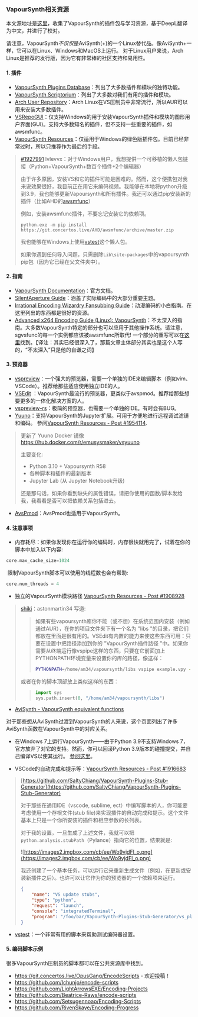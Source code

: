 ### VapourSynth相关资源

本文源地址是[这里](https://passthepopcorn.me/forums.php?action=viewthread&threadid=39415&postid=1908928#post1908928)，收集了VapourSynth的插件包与学习资源，基于DeepL翻译为中文，并进行了校对。

请注意，VapourSynth*不仅仅*是AviSynth(+)的一个Linux替代品。像AviSynth+一样，它可以在Linux、Windows和MacOS上运行。
对于Linux用户来说，Arch Linux是推荐的发行版，因为它有非常棒的社区支持和易用性。



#### 1. 插件

- [VapourSynth Plugins Database](https://vsdb.top/)：列出了大多数插件和模块的独特功能。
- [VapourSynth Scriptorium](https://silentaperture.gitlab.io/mdbook-guide/scriptorium.html)：列出了大多数对我们有用的插件和模块。
- [Arch User Repository](https://aur.archlinux.org/packages/?O=0&K=vapoursynth-plugin)：Arch Linux在VS压制员中非常流行，所以AUR可以用来安装大多数插件。
- [VSRepoGUI](https://forum.doom9.org/showthread.php?t=176313)：仅支持Windows的用于安装VapourSynth插件和模块的图形用户界面(GUI)。支持大多数知名的插件，但不支持一些重要的插件，如awsmfunc。
- [VapourSynth Resources](https://github.com/theChaosCoder/vapoursynth-portable-FATPACK)：仅适用于Windows的绿色版插件包。目前已经非常过时，所以只推荐作为最后的手段。

> [#1927991](https://passthepopcorn.me/forums.php?action=viewthread&threadid=39415&postid=1927991#post1927991)  lvlevvx：对于Windows用户，我想提供一个可移植的懒人包链接（Python+VapourSynth+数百个插件+2个编辑器）
>
> 由于许多原因，安装VS和它的插件可能是困难的。然而，这个便携包对我来说效果很好，我目前正在用它来编码视频。我能够在本地将python升级到3.9，我也能够更新Vapoursynth和所有插件。我还可以通过pip安装新的插件（比如AHD的[awsmfunc](https://git.concertos.live/AHD/awsmfunc)）
>
> 例如，安装awsmfunc插件，不要忘记安装它的依赖项。
>
> ```shell
>python.exe -m pip install https://git.concertos.live/AHD/awsmfunc/archive/master.zip
> ```
> 
> 我也能够在Windows上使用[vstest](https://git.concertos.live/stargaze/vstest)这个懒人包。
>
> 如果你遇到任何导入问题，只需删除`Lib\site-packages`中的vapoursynth pip包（因为它已经在父文件夹中）。



#### 2. 指南

- [VapourSynth Documentation](https://www.vapoursynth.com/doc/)：官方文档。
- [SilentAperture Guide](https://silentaperture.gitlab.io/mdbook-guide)：涵盖了实际编码中的大部分重要主题。
- [Irrational Encoding Wizardry Fansubbing Guide](https://guide.encode.moe/encoding/preparation.html)：动漫编码的小白指南。在这里列出的东西都是很好的资源。
- [Advanced x264 Encoding Guide (Linux): VapourSynth](https://passthepopcorn.me/wiki.php?action=article&id=272)：不太深入的指南。大多数VapourSynth特定的部分也可以应用于其他操作系统。请注意，sgvsfunc的每一个实例都应该被awsmfunc所取代! 一个部分的重写可以在[这里](https://git.concertos.live/AHD/EncodingGuideVapourSynth)找到。【译注：其实已经很深入了，那篇文章主体部分其实也是这个人写的，“不太深入”只是他的自谦之词】



#### 3. 预览器

- [vspreview](https://github.com/Irrational-Encoding-Wizardry/vs-preview/)：一个强大的预览器，需要一个单独的IDE来编辑脚本（例如vim、VSCode）。推荐给那些适应使用独立IDE的人。
- [VSEdit](https://github.com/YomikoR/VapourSynth-Editor/releases/) ：VapourSynth最流行的预览器，更类似于avspmod。推荐给那些想要更多的一体化解决方案的人。
- [vspreview-rs](https://github.com/quietvoid/vspreview-rs/)：极简的预览器，也需要一个单独的IDE。有时会有BUG。
- [Yuuno](https://yuuno.encode.moe/)：支持VapourSynth的Jupyter扩展。可用于方便地进行远程调试滤镜和编码。 参阅[VapourSynth Resources - Post #1954114](https://passthepopcorn.me/forums.php?action=viewthread&threadid=39415&postid=1954114#post1954114).

> 更新了 Yuuno Docker 镜像 https://hub.docker.com/r/emusysmaker/vsyuuno
>
> 主要变化:
>
> - Python 3.10 + Vapoursynth R58
> - 各种脚本和插件的最新版本
> - Jupyter Lab (从 Jupyter Notebook升级)
>
>
> 还是那句话，如果你看到缺失的属性错误，请把你使用的函数/脚本发给我，我看看是否可以把依赖关系包括进去。

- [AvsPmod](https://github.com/gispos/AvsPmod/releases)：AvsPmod也适用于VapourSynth。



#### 4. 注意事项

- 内存耗尽：如果你发现你在运行你的编码时，内存很快就用完了，试着在你的脚本中加入以下内容:


```python
core.max_cache_size=1024
```

​		限制VapourSynth脚本可以使用的线程数也会有帮助:

```python
core.num_threads = 4
```

- 独立的VapourSynth模块路径 [VapourSynth Resources - Post #1908928](https://passthepopcorn.me/forums.php?action=viewthread&threadid=39415&postid=1908928#post1908928)


> [shiki](https://passthepopcorn.me/user.php?id=118070)：astonmartin34 写道: 
>
> > 如果有些vapoursynth库你不能（或不想）在系统范围内安装（例如通过AUR），在你的项目文件夹下有一个名为 "libs "的目录，把它们都放在里面是很有用的。VSEdit有内置的能力来使这些东西可用：只要在设置中把路径添加到你的 "VapourSynth插件路径 "中。如果你需要从终端运行像vspipe这样的东西，只要在它前面加上PYTHONPATH环境变量来设置你的库的路径，像这样：
> >
> > ```bash
> > PYTHONPATH=/home/am34/vapoursynth/libs vspipe example.vpy - --y4m | x264
> > ```
>
> 或者在你的脚本顶部放上类似这样的东西：
>
> > ```python
> > import sys
> > sys.path.insert(0, "/home/am34/vapoursynth/libs")
> > ```



- [AviSynth - VapourSynth equivalent functions](http://www.vapoursynth.com/doc/avisynthcomp.html)

​		对于那些想从AviSynth过渡到VapourSynth的人来说，这个页面列出了许多AviSynth函数在VapourSynth中的对应关系。

- 
  在Windows 7上运行VapourSynth——由于Python 3.9不支持Windows 7，官方放弃了对它的支持。然而，你可以回滚Python 3.9版本的碰撞提交，并自己编译VS以使其运行。 [参阅这里](https://github.com/vapoursynth/vapoursynth/issues/677)。


- VSCode的自动完成和提示等：[VapourSynth Resources - Post #1916683](https://passthepopcorn.me/forums.php?action=viewthread&threadid=39415&postid=1916683#post1916683)


> [https://github.com/SaltyChiang/VapourSynth-Plugins-Stub-Generator](https://github.com/SaltyChiang/VapourSynth-Plugins-Stub-Generator)
>
> 对于那些在通用IDE（vscode, sublime, ect）中编写脚本的人，你可能要考虑使用一个存根文件(stub file)来实现插件的自动完成和提示。这个文件基本上只是一个你所安装的插件和相应参数的长列表。
>
> 对于我的设置，一旦生成了上述文件，我就可以把`python.analysis.stubPath`（Pylance）指向它的位置，结果就是:
>
> ![https://images2.imgbox.com/cb/ee/Wo9vjdFl_o.png](https://images2.imgbox.com/cb/ee/Wo9vjdFl_o.png)
>
> 我还创建了一个基本任务，可以运行它来重新生成文件（例如，在更新或安装新插件之后）。也许可以让它作为你的预览器的一个依赖项来运行。
>
> ```json
> {
>     "name": "VS update stubs",
>     "type": "python",
>     "request": "launch",
>     "console": "integratedTerminal",
>     "program": "/foo/bar/VapourSynth-Plugins-Stub-Generator/vs_plugins_helper.py"
> }
> ```

- [vstest](https://git.concertos.live/OpusGang/vstest)：一个非常有用的脚本来帮助测试编码器设置。



#### 5. 编码脚本示例

很多VapourSynth压制员的脚本都可以在公共资源库中找到。

- https://git.concertos.live/OpusGang/EncodeScripts - 欢迎投稿！
- https://github.com/Ichunjo/encode-scripts
- https://github.com/LightArrowsEXE/Encoding-Projects
- https://github.com/Beatrice-Raws/encode-scripts
- https://github.com/Setsugennoao/Encoding-Scripts
- https://github.com/RivenSkaye/Encoding-Progress